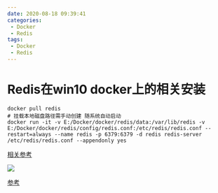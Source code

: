 ```yaml
---
date: 2020-08-18 09:39:41
categories: 
 - Docker
 - Redis
tags: 
 - Docker
 - Redis
---
```


# Redis在win10 docker上的相关安装

```shell
docker pull redis
# 挂载本地磁盘路径需手动创建 随系统自动启动
docker run -it -v E:/Docker/docker/redis/data:/var/lib/redis -v E:/Docker/docker/redis/config/redis.conf:/etc/redis/redis.conf --restart=always --name redis -p 6379:6379 -d redis redis-server /etc/redis/redis.conf --appendonly yes
```

  [相关参考](https://www.cnblogs.com/chenlizhi/p/13654922.html)

![](https://gitee.com/zelen/IMG/raw/master/PicGo/20200818094507.png)

[参考](https://blog.csdn.net/qq_37334135/article/details/77717248)

